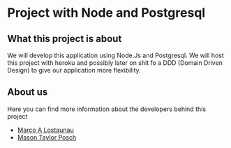 Project with Node and Postgresql
=============

What this project is about
-------
We will develop this application using Node.Js and Postgresql. We will host this project with heroku and possibly later on shit fo a DDD (Domain Driven Design) to give our application more flexibility.

About us
-------
Here you can find more information about the developers behind this project
* [Marco A Lostaunau](http://lostaunaum.github.io/PortfolioPage/)
* [Mason Taylor Posch](http://masonposch.github.io/professionalportfolio/)
